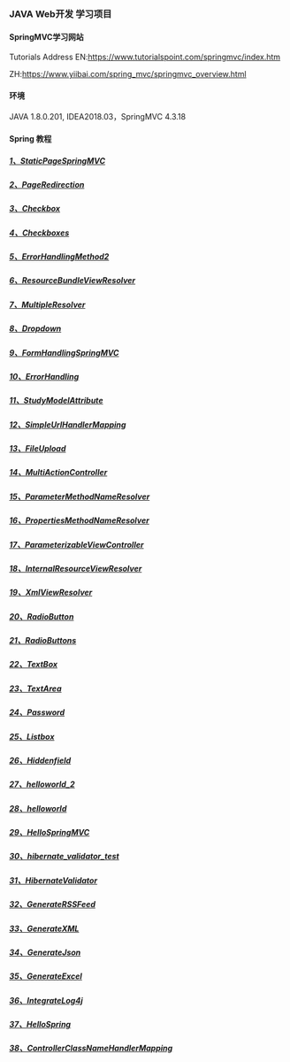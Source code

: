 

### JAVA Web开发 学习项目


#### SpringMVC学习网站

Tutorials Address
EN:https://www.tutorialspoint.com/springmvc/index.htm

ZH:https://www.yiibai.com/spring_mvc/springmvc_overview.html


#### 环境

JAVA 1.8.0.201, IDEA2018.03，SpringMVC 4.3.18


#### Spring 教程


##### [1、StaticPageSpringMVC](./StaticPageSpringMVC)

##### [2、PageRedirection](./PageRedirection)

##### [3、Checkbox](./Checkbox)

##### [4、Checkboxes](./Checkboxes)

##### [5、ErrorHandlingMethod2](./ErrorHandlingMethod2)

##### [6、ResourceBundleViewResolver](./ResourceBundleViewResolver)

##### [7、MultipleResolver](./MultipleResolver)

##### [8、Dropdown](./Dropdown)

##### [9、FormHandlingSpringMVC](./FormHandlingSpringMVC)

##### [10、ErrorHandling](./ErrorHandling)

##### [11、StudyModelAttribute](./StudyModelAttribute)

##### [12、SimpleUrlHandlerMapping](./SimpleUrlHandlerMapping)

##### [13、FileUpload](./FileUpload)

##### [14、MultiActionController](./MultiActionController)

##### [15、ParameterMethodNameResolver](./ParameterMethodNameResolver)

##### [16、PropertiesMethodNameResolver](PropertiesMethodNameResolver)

##### [17、ParameterizableViewController](./ParameterizableViewController)

##### [18、InternalResourceViewResolver](./InternalResourceViewResolver)

##### [19、XmlViewResolver](./XmlViewResolver)

##### [20、RadioButton](./RadioButton)

##### [21、RadioButtons](./RadioButtons)

##### [22、TextBox](./TextBox)

##### [23、TextArea](./TextArea)

##### [24、Password](./Password)

##### [25、Listbox](./Listbox)

##### [26、Hiddenfield](./Hiddenfield)

##### [27、helloworld_2](./helloworld_2)

##### [28、helloworld](./helloworld)

##### [29、HelloSpringMVC](./HelloSpringMVC)



##### [30、hibernate_validator_test](./hibernate_validator_test)

##### [31、HibernateValidator](./HibernateValidator)

##### [32、GenerateRSSFeed](./GenerateRSSFeed)

##### [33、GenerateXML](./GenerateXML)

##### [34、GenerateJson](./GenerateJson)

##### [35、GenerateExcel](./GenerateExcel)

##### [36、IntegrateLog4j](./IntegrateLog4j)

##### [37、HelloSpring](./HelloSpring)

##### [38、ControllerClassNameHandlerMapping](./ControllerClassNameHandlerMapping)


